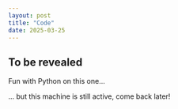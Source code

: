 ```yaml
---
layout: post
title: "Code"
date: 2025-03-25
---
```


## To be revealed
Fun with Python on this one...

... but this machine is still active, come back later!
